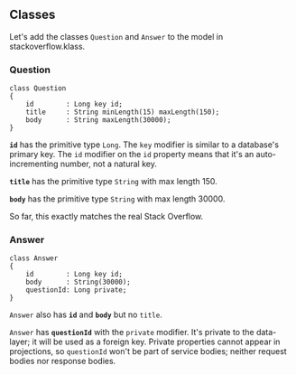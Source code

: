 ## Classes

Let's add the classes `Question` and `Answer` to the model in stackoverflow.klass.

### Question

```klass
class Question
{
    id        : Long key id;
    title     : String minLength(15) maxLength(150);
    body      : String maxLength(30000);
}
```

**`id`** has the primitive type `Long`. The `key` modifier is similar to a database's primary key. The `id` modifier on the `id` property means that it's an auto-incrementing number, not a natural key.

**`title`** has the primitive type `String` with max length 150.

**`body`** has the primitive type `String` with max length 30000.

So far, this exactly matches the real Stack Overflow.

### Answer

```klass
class Answer
{
    id        : Long key id;
    body      : String(30000);
    questionId: Long private;
}
```

`Answer` also has **`id`** and **`body`** but no `title`.

`Answer` has **`questionId`** with the `private` modifier. It's private to the data-layer; it will be used as a foreign key. Private properties cannot appear in projections, so `questionId` won't be part of service bodies; neither request bodies nor response bodies.
